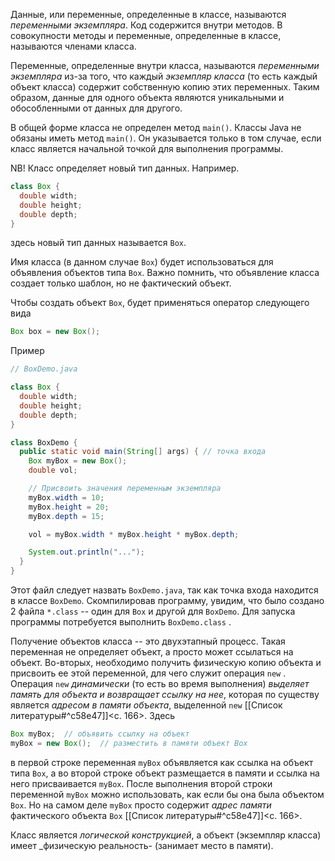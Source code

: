 Данные, или переменные, определенные в классе, называются _переменными экземпляра_. Код содержится внутри методов. В совокупности методы и переменные, определенные в классе, называются членами класса. 

Переменные, определенные внутри класса, называются _переменными экземпляра_ из-за того, что каждый _экземпляр класса_ (то есть каждый объект класса) содержит собственную копию этих переменных. Таким образом, данные для одного объекта являются уникальными и обособленными от данных для другого.

В общей форме класса не определен метод `main()`. Классы Java не обязаны иметь метод `main()`. Он указывается только в том случае, если класс является начальной точкой для выполнения программы.

NB! Класс определяет новый тип данных. Например.
```java
class Box {
  double width;
  double height;
  double depth;
}
```
здесь новый тип данных называется `Box`.

Имя класса (в данном случае `Box`) будет использоваться для объявления объектов типа `Box`. Важно помнить, что объявление класса создает только шаблон, но не фактический объект.

Чтобы создать объект `Box`, будет применяться оператор следующего вида
```java
Box box = new Box();
```

Пример
```java
// BoxDemo.java

class Box {
  double width;
  double height;
  double depth;
}

class BoxDemo {
  public static void main(String[] args) { // точка входа
    Box myBox = new Box();
    double vol;

    // Присвоить значения переменным экземпляра 
    myBox.width = 10;
    myBox.height = 20;
    myBox.depth = 15;

    vol = myBox.width * myBox.height * myBox.depth;

    System.out.println("...");
  }
}
```

Этот файл следует назвать `BoxDemo.java`, так как точка входа находится в классе `BoxDemo`. Скомпилировав программу, увидим, что было создано 2 файла `*.class` -- один для `Box` и другой для `BoxDemo`. Для запуска программы потребуется выполнить `BoxDemo.class` . 

Получение объектов класса -- это двухэтапный процесс. Такая переменная не определяет объект, а просто может ссылаться на объект. Во-вторых, необходимо получить физическую копию объекта и присвоить ее этой переменной, для чего служит операция `new` . Операция `new` _динамически_ (то есть во время выполнения) _выделяет память для объекта и возвращает ссылку на нее_, которая по существу является _адресом в памяти объекта_, выделенной `new` [[Список литературы#^c58e47]]<c. 166>.
Здесь
```java
Box myBox;  // объявить ссылку на объект
myBox = new Box();  // разместить в памяти объект Box
```
в первой строке переменная `myBox` объявляется как ссылка на объект типа `Box`, а во второй строке объект размещается в памяти и ссылка на него присваивается `myBox`. После выполнения второй строки переменной `myBox` можно использовать, как если бы она была объектом `Box`. Но на самом деле `myBox` просто содержит _адрес памяти_ фактического объекта `Box` [[Список литературы#^c58e47]]<c. 166>.

Класс является _логической конструкцией_, а объект (экземпляр класса) имеет _физическую реальность- (занимает место в памяти).